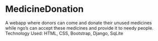 # MedicineDonation
A webapp where donors can come and donate their
unused medicines while ngo’s can accept these medicines and
provide it to needy people.
Technology Used: HTML, CSS, Bootstrap, Django, SqLite

